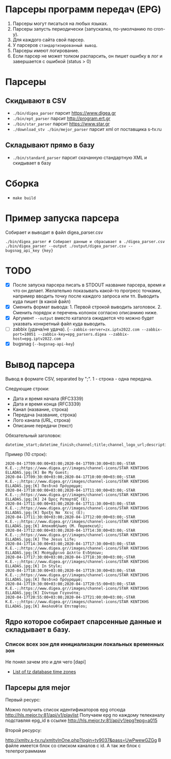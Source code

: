 # Парсеры программ передач (EPG)

1. Парсеры могут писаться на любых языках.
2. Парсеры запусть периодически (запускалка, по-умолчанию по cron-у).
3. Для каждого сайта свой парсер.
4. У парсеров `стандартизированный вывод`.
5. Парсеры имеют логирование.
6. Если парсер не может толком распарсить, он пишет ошибку в лог и завершается с ошибкой (status > 0)

# Парсеры

## Скидывают в CSV

- `./bin/digea_parser` парсит https://www.digea.gr
- `./bin/ept_parser` парсит http://program.ert.gr
- `./bin/star_parser` парсит https://www.star.gr
- `./download_stv ./bin/mejor_parser` парсит xml от поставщика s-tv.ru

## Складывают прямо в базу

- `./bin/standard_parser` парсит скачанную стандартную XML и скидывает в базу

# Сборка

- `make build`

# Пример запуска парсера

Собирает и выводит в файл digea_parser.csv

```
./bin/digea_parser # Собирает данные и сбрасывает в ./digea_parser.csv
./bin/digea_parser --output ./output/digea_parser.csv --bugsnag_api_key {key}
```

# TODO

* [x] После запуска парсера писать в STDOUT название парсера, время и что он
  делает. Желательно показывать какой-то прогресс точками, например вводить
  точку после каждого запроса или тп. Выводить куда пишет (в какой файл)
* [x] Сменить формат вывода: 1. Первой строкой выводить заголовок. 2. Сменить
  порядок и перечень колонок согласно описаниию ниже.
* [x] Аргумент `--output` вместо каталога ожидается что можно будет указвать
  конкретный файл куда выводить.
* [ ] zabbix (удача/не удача). (`--zabbix-server=zx.iptv2022.com --zabbix-port=10051 --zabbix-key=epg_parsers.digea --zabbix-host=epg.iptv2022.com`
* [x] bugsnag (`--bugsnag-api-key`)

# Вывод парсера

Вывод в формате CSV, separated by ";". 1 - строка - одна передача.

Следующие строки:

* Дата и время начала (RFC3339)
* Дата и время конца (RFC3339)
* Канал (название, строка)
* Передача (название, строка)
* Лого канала (URL, строка)
* Описание передачи (текст)

Обязательный заголовок:

```csv
datetime_start;datetime_finish;channel;title;channel_logo_url;description
```

Пример (10 строк):

```csv
2020-04-17T09:00:00+03:00;2020-04-17T09:30:00+03:00;-STAR K.E.-;;https://www.digea.gr//images/channel-icons/STAR KENTIKHS ELLADAS.jpg;[K] Be Μy Guest;
2020-04-17T09:30:00+03:00;2020-04-17T10:00:00+03:00;-STAR K.E.-;;https://www.digea.gr//images/channel-icons/STAR KENTIKHS ELLADAS.jpg;[K] Παιδικό Πρόγραμμα;
2020-04-17T10:00:00+03:00;2020-04-17T11:00:00+03:00;-STAR K.E.-;;https://www.digea.gr//images/channel-icons/STAR KENTIKHS ELLADAS.jpg;[K] 24 Ώρες Ρεπορτάζ (Ε);
2020-04-17T11:00:00+03:00;2020-04-17T11:30:00+03:00;-STAR K.E.-;;https://www.digea.gr//images/channel-icons/STAR KENTIKHS ELLADAS.jpg;[K] Όρεξη Να ΄Χεις (Ε);
2020-04-17T11:30:00+03:00;2020-04-17T12:00:00+03:00;-STAR K.E.-;;https://www.digea.gr//images/channel-icons/STAR KENTIKHS ELLADAS.jpg;[K] Αποκαθήλωση (Μ. Παρασκευή);
2020-04-17T12:00:00+03:00;2020-04-17T14:30:00+03:00;-STAR K.E.-;;https://www.digea.gr//images/channel-icons/STAR KENTIKHS ELLADAS.jpg;[K] The Jesus Life;
2020-04-17T14:30:00+03:00;2020-04-17T17:30:00+03:00;-STAR K.E.-;;https://www.digea.gr//images/channel-icons/STAR KENTIKHS ELLADAS.jpg;[K] Μεσημβρινό Δελτίο Ειδήσεων;
2020-04-17T17:30:00+03:00;2020-04-17T18:30:00+03:00;-STAR K.E.-;;https://www.digea.gr//images/channel-icons/STAR KENTIKHS ELLADAS.jpg;[K] In Style;
2020-04-17T18:30:00+03:00;2020-04-17T19:30:00+03:00;-STAR K.E.-;;https://www.digea.gr//images/channel-icons/STAR KENTIKHS ELLADAS.jpg;[K] Παιδικό Πρόγραμμα;
2020-04-17T19:30:00+03:00;2020-04-17T20:55:00+03:00;-STAR K.E.-;;https://www.digea.gr//images/channel-icons/STAR KENTIKHS ELLADAS.jpg;[K] Σύντομα Γεγονότα;
2020-04-17T20:55:00+03:00;2020-04-17T21:00:00+03:00;-STAR K.E.-;;https://www.digea.gr//images/channel-icons/STAR KENTIKHS ELLADAS.jpg;[K] Ακολουθία Επιταφίου;
```

## Ядро которое собирает спарсенные данные и складывает в базу.

### Список всех зон для инициализации локальных временных зон

Не понял зачем это и для чего [dapi]

- [List of tz database time zones](https://en.wikipedia.org/wiki/List_of_tz_database_time_zones)

## Парсеры для mejor

Первый ресурс:

Можно получить список идентификаторов epg отсюда http://hls.mejor.tv:81/api/v1/playlist
Получаем epg по каждому телеканалу подставляя epg_id в ссылке http://hls.mejor.tv:81/api/v1/epg?epg=a015

Второй ресурсу:

http://xmltv.s-tv.ru/xmltvInOne.php?login=tv9037&pass=UwPwewGZGg
В файле имеется блок со списком каналов с id. А так же блок с телепрограммами